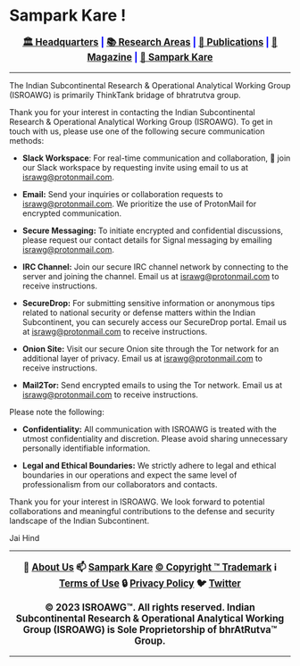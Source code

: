 # **Sampark Kare !**

<div align="center" style="font-weight: bold; font-size: larger; color: #0000ff;">

[🏛️ Headquarters](../home.md) | [📚 Research Areas](research.md) | [📝 Publications](../publication/publications.md) | [📰 Magazine](../magazine/magazine.md) | [📮 Sampark Kare](sampark.md)

</div>

___

The Indian Subcontinental Research & Operational Analytical Working Group (ISROAWG) is primarily ThinkTank bridage of bhratrutva group.

Thank you for your interest in contacting the Indian Subcontinental Research & Operational Analytical Working Group (ISROAWG). To get in touch with us, please use one of the following secure communication methods:

- **Slack Workspace**: For real-time communication and collaboration, 💬 join our Slack workspace by requesting invite using email to us at [israwg@protonmail.com](mailto:israwg@protonmail.com).

- **Email:** Send your inquiries or collaboration requests to [israwg@protonmail.com](mailto:israwg@protonmail.com). We prioritize the use of ProtonMail for encrypted communication.

- **Secure Messaging:** To initiate encrypted and confidential discussions, please request our contact details for Signal messaging by emailing [israwg@protonmail.com](mailto:israwg@protonmail.com).

- **IRC Channel:** Join our secure IRC channel network by connecting to the server and joining the channel. Email us at [israwg@protonmail.com](mailto:israwg@protonmail.com) to receive instructions.

- **SecureDrop:** For submitting sensitive information or anonymous tips related to national security or defense matters within the Indian Subcontinent, you can securely access our SecureDrop portal. Email us at [israwg@protonmail.com](mailto:israwg@protonmail.com) to receive instructions.

- **Onion Site:** Visit our secure Onion site through the Tor network for an additional layer of privacy. Email us at [israwg@protonmail.com](mailto:israwg@protonmail.com) to receive instructions.

- **Mail2Tor:** Send encrypted emails to using the Tor network. Email us at [israwg@protonmail.com](mailto:israwg@protonmail.com) to receive instructions.

Please note the following:

- **Confidentiality:** All communication with ISROAWG is treated with the utmost confidentiality and discretion. Please avoid sharing unnecessary personally identifiable information.

- **Legal and Ethical Boundaries:** We strictly adhere to legal and ethical boundaries in our operations and expect the same level of professionalism from our collaborators and contacts.

Thank you for your interest in ISROAWG. We look forward to potential collaborations and meaningful contributions to the defense and security landscape of the Indian Subcontinent.

Jai Hind

___

<div align="center" style="font-weight: bold; font-size: larger;">

📝 [About Us](about.md) 📫 [Sampark Kare](sampark.md) [© Copyright ™️ Trademark](copyright&trademark.md) ℹ️ [Terms of Use](termsofuse.md) 🔒 [Privacy Policy](privacy&policy.md) 🐦 [Twitter](https://twitter.com/ISROAWG)

© 2023 ISROAWG™️. All rights reserved.
Indian Subcontinental Research & Operational Analytical Working Group (ISROAWG) is Sole Proprietorship of bhrAtRutva™️ Group.

</div>

___
